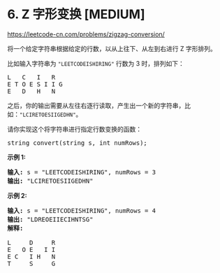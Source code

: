 # 6. Z 字形变换 [MEDIUM]

<https://leetcode-cn.com/problems/zigzag-conversion/>

将一个给定字符串根据给定的行数，以从上往下、从左到右进行 Z 字形排列。

比如输入字符串为 `"LEETCODEISHIRING"` 行数为 3 时，排列如下：

<pre>L   C   I   R
E T O E S I I G
E   D   H   N
</pre>

之后，你的输出需要从左往右逐行读取，产生出一个新的字符串，比如：`"LCIRETOESIIGEDHN"`。

请你实现这个将字符串进行指定行数变换的函数：

<pre>string convert(string s, int numRows);</pre>

**示例 1:**

<pre><strong>输入:</strong> s = "LEETCODEISHIRING", numRows = 3
<strong>输出:</strong> "LCIRETOESIIGEDHN"
</pre>

**示例 2:**

<pre><strong>输入:</strong> s = "LEETCODEISHIRING", numRows = 4
<strong>输出:</strong> "LDREOEIIECIHNTSG"
<strong>解释:</strong>

L     D     R
E   O E   I I
E C   I H   N
T     S     G</pre>
